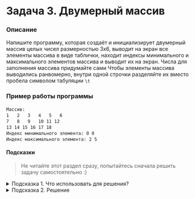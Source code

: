 # Задача 3. Двумерный массив

### Описание
Напишите программу, которая создаёт и инициализирует двумерный массив целых чисел размерностью 3х6, выводит на экран все элементы массива в виде таблички, находит индексы минимального и максимального элементов массива и выводит их на экран. Числа для заполнения массива придумайте сами
Чтобы элементы массива выводились ранвомерно, внутри одной строчки разделяйте их вместо пробела символом табуляции `\t`

### Пример работы программы
```
Массив:
1   2   3   4   5   6
7   8   9   10 11 12
13 14 15 16 17 18
Индекс минимального элемента: 0 0
Индекс максимального элемента: 2 5
```
#### Подсказки

> Не читайте этот раздел сразу, попытайтесь сначала решить задачу самостоятельно :)

<details>

<summary>Подсказка 1. Что использовать для решения?</summary>

Чтобы создать двумерный массив целых чисел и сразу его инициализировать, нужно указать тип элементов, имя переменной массива, две пары квадратных скобок и список инициализации. Список инициализации будет состоять из нескольких списков инициализации одномерного массива, каждый из которых представляет собой строчку двумерного массива

Используйте вложенный цикл `for` для перебора элементов двумерного массива

Используйте условный оператор `if` и отдельные переменные для хранения минимума и максимума. Также заведите две переменных для хранения индексов минимального элемента и две переменных для хранения индексов максимального элемента (в двумерном массиве у каждого элемента два индекса - его строчка и столбец)

Используйте первый элемент массива для инициализации переменных минимума и максимума

Используйте `std::cout` для вывода информации

</details>

<details>

<summary>Подсказка 2. Решение</summary>

![Пример](./solution.png)

</details>